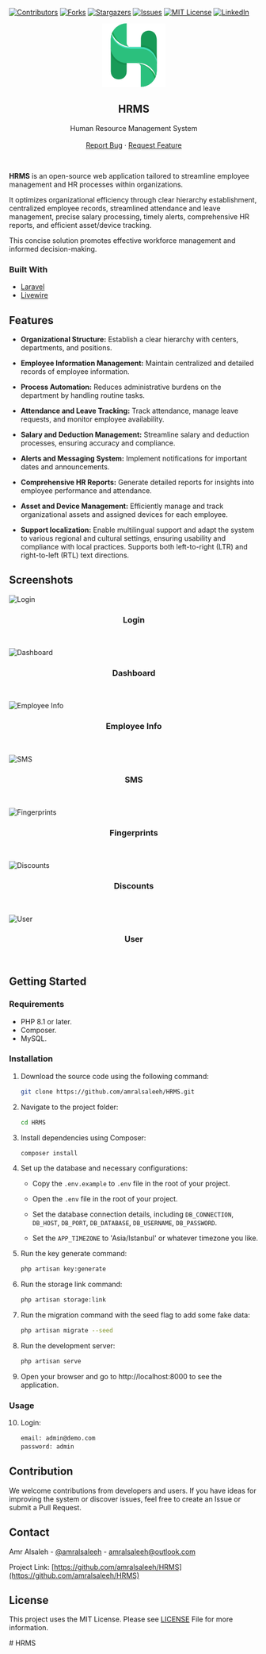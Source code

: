 [![Contributors][contributors-shield]][contributors-url]
[![Forks][forks-shield]][forks-url]
[![Stargazers][stars-shield]][stars-url]
[![Issues][issues-shield]][issues-url]
[![MIT License][license-shield]][license-url]
[![LinkedIn][linkedin-shield]][linkedin-url]

<p align="center">
  <a href="https://github.com/amralsaleeh/HRMS">
    <img src="public/assets/img/logo/logo_128.png" alt="Logo">
  </a>

  <h2 align="center">HRMS</h2>

  <p align="center">
    Human Resource Management System
    <br />
    <br />
    <a href="https://github.com/amralsaleeh/HRMS/issues">Report Bug</a>
    ·
    <a href="https://github.com/amralsaleeh/HRMS/issues">Request Feature</a>
  </p>
</p>
<br />

**HRMS** is an open-source web application tailored to streamline employee management and HR processes within organizations.

It optimizes organizational efficiency through clear hierarchy establishment, centralized employee records, streamlined attendance and leave management, precise salary processing, timely alerts, comprehensive HR reports, and efficient asset/device tracking.

This concise solution promotes effective workforce management and informed decision-making.

### Built With
* [Laravel](https://laravel.com)
* [Livewire](https://livewire.laravel.com)

## Features

- **Organizational Structure:** Establish a clear hierarchy with centers, departments, and positions.

- **Employee Information Management:** Maintain centralized and detailed records of employee information.

- **Process Automation:** Reduces administrative burdens on the department by handling routine tasks.

- **Attendance and Leave Tracking:** Track attendance, manage leave requests, and monitor employee availability.

- **Salary and Deduction Management:** Streamline salary and deduction processes, ensuring accuracy and compliance.

- **Alerts and Messaging System:** Implement notifications for important dates and announcements.

- **Comprehensive HR Reports:** Generate detailed reports for insights into employee performance and attendance.

- **Asset and Device Management:** Efficiently manage and track organizational assets and assigned devices for each employee.

- **Support localization:** Enable multilingual support and adapt the system to various regional and cultural settings, ensuring usability and compliance with local practices. Supports both left-to-right (LTR) and right-to-left (RTL) text directions.

## Screenshots 

![Login](https://github.com/amralsaleeh/HRMS/assets/9991208/ea5a3024-3ecd-43c4-8350-1cbb79396bb1)
<h3 align="center">Login</h3>
<br/>

![Dashboard](https://github.com/amralsaleeh/HRMS/assets/9991208/a23907bf-0229-479b-aa53-71d1fd6ae6fa)
<h3 align="center">Dashboard</h3>
<br/>

![Employee Info](https://github.com/amralsaleeh/HRMS/assets/9991208/e52d38de-f68d-4aa5-a126-16af75ce1faa)
<h3 align="center">Employee Info</h3>
<br/>

![SMS](https://github.com/amralsaleeh/HRMS/assets/9991208/b1a66e9d-7b2c-4897-9313-630a5a88acab)
<h3 align="center">SMS</h3>
<br/>

![Fingerprints](https://github.com/amralsaleeh/HRMS/assets/9991208/5a25f002-065d-445d-ae17-ed1e5035bf48)
<h3 align="center">Fingerprints</h3>
<br/>

![Discounts](https://github.com/amralsaleeh/HRMS/assets/9991208/edb3fb25-4ec3-4bd7-b232-348ee66466b7)
<h3 align="center">Discounts</h3>
<br/>

![User](https://github.com/amralsaleeh/HRMS/assets/9991208/8d522284-a835-4be3-91fb-2076f77e4fb6)
<h3 align="center">User</h3>
<br/>

## Getting Started

### Requirements
- PHP 8.1 or later.
- Composer.
- MySQL.

### Installation

1. Download the source code using the following command:

   ```bash
   git clone https://github.com/amralsaleeh/HRMS.git

2. Navigate to the project folder:
   
    ```bash
    cd HRMS

3. Install dependencies using Composer:
   
    ```bash
    composer install
4. Set up the database and necessary configurations:

    - Copy the `.env.example` to `.env` file in the root of your project.
      
    - Open the `.env` file in the root of your project.

    - Set the database connection details, including `DB_CONNECTION`, `DB_HOST`, `DB_PORT`, `DB_DATABASE`, `DB_USERNAME`, `DB_PASSWORD`.
      
    - Set the `APP_TIMEZONE` to 'Asia/Istanbul' or whatever timezone you like.

5. Run the key generate command:
   
    ```bash
    php artisan key:generate

6. Run the storage link command:
   
    ```bash
    php artisan storage:link
7. Run the migration command with the seed flag to add some fake data:
   
    ```bash
    php artisan migrate --seed
8. Run the development server:
   
    ```bash
    php artisan serve
9. Open your browser and go to http://localhost:8000 to see the application.

    
### Usage
10. Login:
    
    ```bash
    email: admin@demo.com
    password: admin

## Contribution
We welcome contributions from developers and users. If you have ideas for improving the system or discover issues, feel free to create an Issue or submit a Pull Request.

## Contact

Amr Alsaleh - [@amralsaleeh](https://linkedin.com/in/amralsaleeh) - amralsaleeh@outlook.com

Project Link: [https://github.com/amralsaleeh/HRMS](https://github.com/amralsaleeh/HRMS)

## License
This project uses the MIT License. Please see [LICENSE](LICENSE.md) File for more information.

<!-- MARKDOWN LINKS & IMAGES -->
<!-- https://www.markdownguide.org/basic-syntax/#reference-style-links -->
[contributors-shield]: https://img.shields.io/github/contributors/amralsaleeh/HRMS.svg?style=flat-square
[contributors-url]: https://github.com/amralsaleeh/HRMS/graphs/contributors
[forks-shield]: https://img.shields.io/github/forks/amralsaleeh/HRMS.svg?style=flat-square
[forks-url]: https://github.com/amralsaleeh/HRMS/network/members
[stars-shield]: https://img.shields.io/github/stars/amralsaleeh/HRMS.svg?style=flat-square
[stars-url]: https://github.com/amralsaleeh/HRMS/stargazers
[issues-shield]: https://img.shields.io/github/issues/amralsaleeh/HRMS.svg?style=flat-square
[issues-url]: https://github.com/amralsaleeh/HRMS/issues
[license-shield]: https://img.shields.io/github/license/amralsaleeh/HRMS.svg?style=flat-square
[license-url]: https://github.com/amralsaleeh/HRMS/blob/master/LICENSE.md
[linkedin-shield]: https://img.shields.io/badge/-LinkedIn-black.svg?style=flat-square&logo=linkedin&colorB=555
[linkedin-url]: https://linkedin.com/in/amralsaleeh
#   H R M S 
 
 